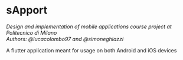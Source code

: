 # sApport

*Design and implementation of mobile applications course project at Politecnico di Milano  
Authors: @lucacolombo97 and @simoneghiazzi*

A flutter application meant for usage on both Android and iOS devices
